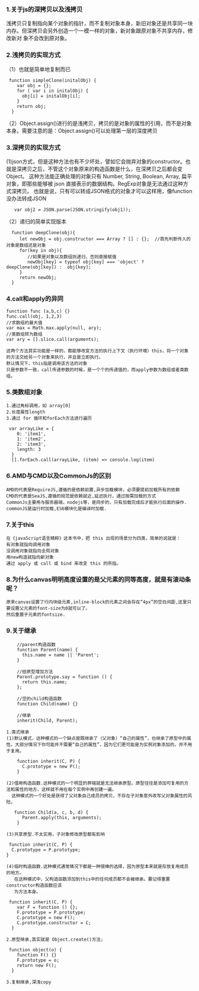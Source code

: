 ### 1.关于js的深拷贝以及浅拷贝
  浅拷贝只复制指向某个对象的指针，而不复制对象本身，新旧对象还是共享同一块内存。但深拷贝会另外创造一个一模一样的对象，新对象跟原对象不共享内存，修改新对   象不会改到原对象。
### 2.浅拷贝的实现方式
  （1）也就是简单地复制而已
  ```  
   function simpleClone(initalObj) {    
      var obj = {};    
      for ( var i in initalObj) {
        obj[i] = initalObj[i];
      }    
      return obj;
    }
```
 （2）Object.assign()进行的是浅拷贝，拷贝的是对象的属性的引用，而不是对象本身。需要注意的是：Object.assign()可以处理第一层的深度拷贝
### 3.深拷贝的实现方式
  (1)json方式，但是这种方法也有不少坏处，譬如它会抛弃对象的constructor。也就是深拷贝之后，不管这个对象原来的构造函数是什么，在深拷贝之后都会变Object。
这种方法能正确处理的对象只有 Number, String, Boolean, Array, 扁平对象，即那些能够被 json 直接表示的数据结构。RegExp对象是无法通过这种方式深拷贝。
也就是说，只有可以转成JSON格式的对象才可以这样用，像function没办法转成JSON
``` 
   var obj2 = JSON.parse(JSON.stringify(obj1));
 ```
  （2）递归的简单实现版本
```
  function deepClone(obj){
     let newObj = obj.constructor === Array ? [] : {};  //首先判断传入的对象是数组还是对象
     for(key in obj){
        //如果是对象以及数组则递归，否则直接赋值
        newObj[key] = typeof obj[key] === 'object' ? deepClone(obj[key]) :  obj[key]; 
     }
     return newObj;
  }
  ```
### 4.call和apply的异同
```
function func (a,b,c) {}
func.call(obj, 1,2,3)
//求数组的最大值
var max = Math.max.apply(null, ary); 
//类数组转为数组
var ary = [].slice.call(arguments);
```
    这两个方法其实功能是一样的，都能够改变方法的执行上下文（执行环境）this，将一个对象的方法交给另一个对象来执行，并且是立即执行。
    默认情况下，this指是调用该方法的对象
    只是参数不一致，call传递参数的时候，是一个个的传递值的，而apply参数为数组或者类数组。
 
### 5.类数组对象
    1.通过角标调用，如 array[0]
    2.长度属性length
    3.通过 for 循环和forEach方法进行遍历
```
 var arrayLike = {
    0: 'item1',
    1: 'item2',
    2: 'item3',
    length: 3
  }
  [].forEach.call(arrayLike, (item) => console.log(item)
```
### 6.AMD与CMD以及CommonJs的区别
    AMD的代表是RequireJS,遵循的是依赖前置,异步加载模块，必须要提前加载所有的依赖
    CMD的代表是SeaJS,遵循的规范是依赖就近,延迟执行，通过按需加载的方式
    CommonJs主要用与服务器端，nodejs等，是同步的，只有加载完成后才能执行后面的操作.
    commonJS是运行时加载,ES6模块化是编译时加载.
### 7.关于this
    在《javaScript语言精粹》这本书中，把 this 出现的场景分为四类，简单的说就是：
    有对象就指向调用对象
    没调用对象就指向全局对象
    用new构造就指向新对象
    通过 apply 或 call 或 bind 来改变 this 的所指。
### 8.为什么canvas明明高度设置的是父元素的同等高度，就是有滚动条呢？
    原来canvas设置了行内块级元素,inline-block的元素之间会存在“4px”的空白间距,这里只要设置父元素的font-size为0就可以了。
    然后重置子元素的fontsize.
### 9.关于继承
```
    //parent构造函数
    function Parent(name) {
      this.name = name || 'Parent';
    }

    //给原型增加方法
    Parent.prototype.say = function () {
      return this.name;
    };

    //空的child构造函数
    function Child(name) {}

    //继承
    inherit(Child, Parent);

```
    1.类式继承
    (1)默认模式，这种模式的一个缺点是既继承了（父对象）“自己的属性”，也继承了原型中的属性。大部分情况下你可能并不需要“自己的属性”，因为它们更可能是为实例对象添加的，并不用于复用。
```
    function inherit(C, P) {
      C.prototype = new P();
    }
```  
    (2)借用构造函数.这种模式的一个明显的弊端就是无法继承原型。原型往往是添加可复用的方法和属性的地方，这样就不用在每个实例中再创建一遍。
      这种模式的一个好处是获得了父对象自己成员的拷贝，不存在子对象意外改写父对象属性的风险。
```
   function Child(a, c, b, d) {
      Parent.apply(this, arguments);
    }
``` 
    (3)共享原型.不太实用，子对象修改原型都有影响
  ```
   function inherit(C, P) {
    C.prototype = P.prototype;
  }
```   
    (4)临时构造函数.这种模式通常情况下都是一种很棒的选择，因为原型本来就是存放复用成员的地方。
       在这种模式中，父构造函数添加到this中的任何成员都不会被继承。要记得重置constructor构造函数应该
       为方法本身。
  ```
   function inherit(C, P) {
      var F = function () {};
      F.prototype = P.prototype;
      C.prototype = new F();
      C.prototype.constructor = C;
    }
```  
    2.原型继承,其实就是 Object.create()方法;
  ```
   function object(o) {
      function F() {}
      F.prototype = o;
      return new F();
    }
```  
    3.复制继承,深浅copy
